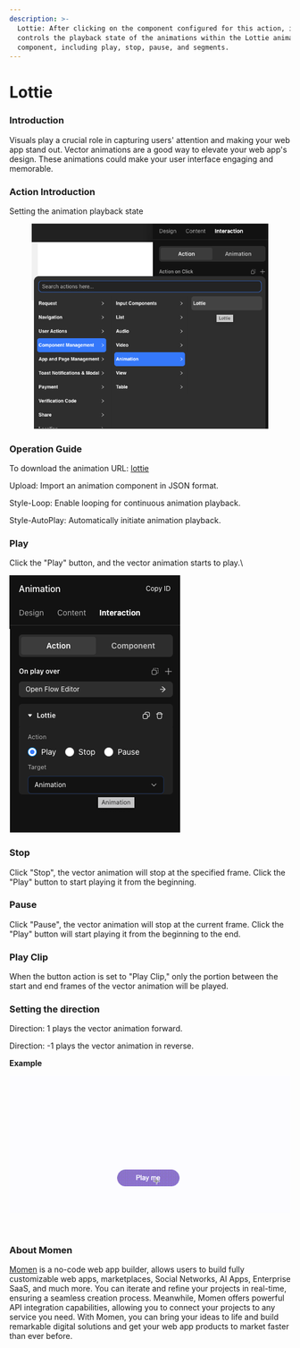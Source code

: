 ```yaml
---
description: >-
  Lottie: After clicking on the component configured for this action, it
  controls the playback state of the animations within the Lottie animation
  component, including play, stop, pause, and segments.
---
```


# Lottie

### **Introduction**

Visuals play a crucial role in capturing users' attention and making your web app stand out. Vector animations are a good way to elevate your web app's design. These animations could make your user interface engaging and memorable.

### **Action Introduction**

Setting the animation playback state

<figure><img src="../../.gitbook/assets/0 (44).png" alt="setting the animation playback state"><figcaption></figcaption></figure>

### **Operation Guide**

To download the animation URL: [lottie](https://lottiefiles.com/)

Upload: Import an animation component in JSON format.

Style-Loop: Enable looping for continuous animation playback.

Style-AutoPlay: Automatically initiate animation playback.

### **Play**

Click the "Play" button, and the vector animation starts to play.\


![](<../../.gitbook/assets/1 (82).png>)

### **Stop**

Click "Stop", the vector animation will stop at the specified frame. Click the "Play" button to start playing it from the beginning.

### **Pause**

Click "Pause", the vector animation will stop at the current frame. Click the "Play" button will start playing it from the beginning to the end.

### **Play Clip**

When the button action is set to "Play Clip," only the portion between the start and end frames of the vector animation will be played.

### **Setting the direction**

Direction: 1 plays the vector animation forward.

Direction: -1 plays the vector animation in reverse.

**Example**

![](<../../.gitbook/assets/2 (10).gif>)

​

### **About Momen​​​​**

[Momen](https://momen.app/?channel=blog-about) is a no-code web app builder, allows users to build fully customizable web apps, marketplaces, Social Networks, AI Apps, Enterprise SaaS, and much more. You can iterate and refine your projects in real-time, ensuring a seamless creation process. Meanwhile, Momen offers powerful API integration capabilities, allowing you to connect your projects to any service you need. With Momen, you can bring your ideas to life and build remarkable digital solutions and get your web app products to market faster than ever before.​​
